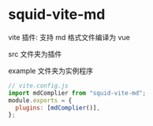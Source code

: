 # squid-vite-md

vite 插件: 支持 md 格式文件编译为 vue

src 文件夹为插件

example 文件夹为实例程序

```js
// vite.config.js
import mdComplier from "squid-vite-md";
module.exports = {
  plugins: [mdComplier()],
};
```
